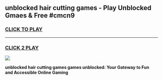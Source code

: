 
## unblocked hair cutting games - Play Unblocked Gmaes & Free #cmcn9
<h3>
<a href="https://news.freeplayer.one?title=unblocked_hair_cutting_games&ref=24F">CLICK TO PLAY</a></h3>
<hr>

<h3>
<a href="https://news.freeplayer.one?title=unblocked_hair_cutting_games&ref=24F">CLICK 2 PLAY</a>
  
</h3>

<a href="https://news.freeplayer.one?title=unblocked_hair_cutting_games&ref=24F/"><img src="https://clearcache.store/games.png"></a>


**unblocked hair cutting games games unblocked: Your Gateway to Fun and Accessible Online Gaming**
